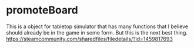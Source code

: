 # promoteBoard
This is a object for tabletop simulator that has many functions that I believe should already be in the game in some form. But this is the next best thing. https://steamcommunity.com/sharedfiles/filedetails/?id=1459817693
